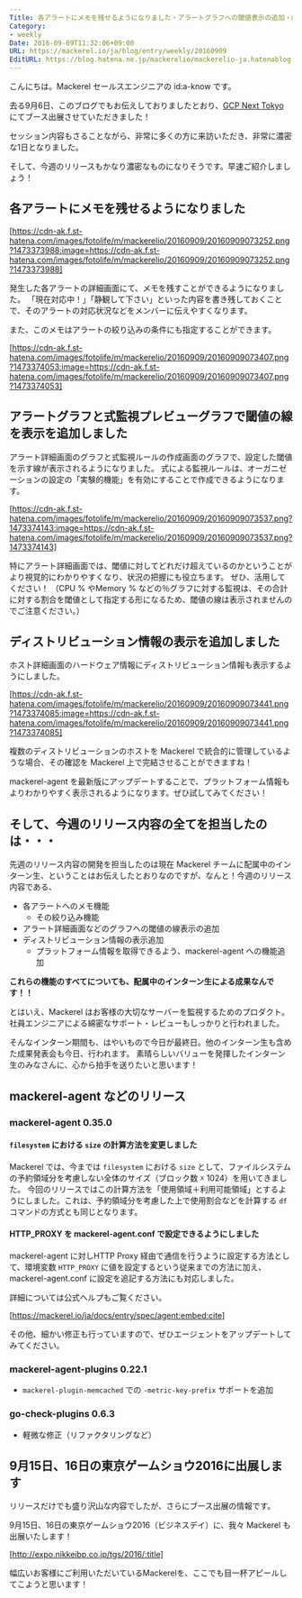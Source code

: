 ```yaml
---
Title: 各アラートにメモを残せるようになりました・アラートグラフへの閾値表示の追加・mackerel-agent 0.35.0 リリース ほか
Category:
- weekly
Date: 2016-09-09T11:32:06+09:00
URL: https://mackerel.io/ja/blog/entry/weekly/20160909
EditURL: https://blog.hatena.ne.jp/mackerelio/mackerelio-ja.hatenablog.mackerel.io/atom/entry/10328749687183339774
---
```


こんにちは。Mackerel セールスエンジニアの id:a-know です。

去る9月6日、このブログでもお伝えしておりましたとおり、[GCP Next Tokyo](https://cloudplatformonline.com/NEXT2016-Tokyo.html) にてブース出展させていただきました！

セッション内容もさることながら、非常に多くの方に来訪いただき、非常に濃密な1日となりました。

そして、今週のリリースもかなり濃密なものになりそうです。早速ご紹介しましょう！


## 各アラートにメモを残せるようになりました



[https://cdn-ak.f.st-hatena.com/images/fotolife/m/mackerelio/20160909/20160909073252.png?1473373988:image=https://cdn-ak.f.st-hatena.com/images/fotolife/m/mackerelio/20160909/20160909073252.png?1473373988]



発生した各アラートの詳細画面にて、メモを残すことができるようになりました。
「現在対応中！」「静観して下さい」といった内容を書き残しておくことで、そのアラートの対応状況などをメンバーに伝えやすくなります。

また、このメモはアラートの絞り込みの条件にも指定することができます。



[https://cdn-ak.f.st-hatena.com/images/fotolife/m/mackerelio/20160909/20160909073407.png?1473374053:image=https://cdn-ak.f.st-hatena.com/images/fotolife/m/mackerelio/20160909/20160909073407.png?1473374053]


## アラートグラフと式監視プレビューグラフで閾値の線を表示を追加しました

アラート詳細画面のグラフと式監視ルールの作成画面のグラフで、設定した閾値を示す線が表示されるようになりました。
式による監視ルールは、オーガニゼーションの設定の「実験的機能」を有効にすることで作成できるようになります。


[https://cdn-ak.f.st-hatena.com/images/fotolife/m/mackerelio/20160909/20160909073537.png?1473374143:image=https://cdn-ak.f.st-hatena.com/images/fotolife/m/mackerelio/20160909/20160909073537.png?1473374143]



特にアラート詳細画面では、閾値に対してどれだけ超えているのかということがより視覚的にわかりやすくなり、状況の把握にも役立ちます。
ぜひ、活用してください！
（CPU % やMemory % などの％グラフに対する監視は、その合計に対する割合を閾値として指定する形になるため、閾値の線は表示されませんのでご注意ください。）



## ディストリビューション情報の表示を追加しました

ホスト詳細画面のハードウェア情報にディストリビューション情報も表示するようにしました。



[https://cdn-ak.f.st-hatena.com/images/fotolife/m/mackerelio/20160909/20160909073441.png?1473374085:image=https://cdn-ak.f.st-hatena.com/images/fotolife/m/mackerelio/20160909/20160909073441.png?1473374085]



複数のディストリビューションのホストを Mackerel で統合的に管理しているような場合、その確認を Mackerel 上で完結させることができますね！

mackerel-agent を最新版にアップデートすることで、プラットフォーム情報もよりわかりやすく表示されるようになります。ぜひ試してみてください！

## そして、今週のリリース内容の全てを担当したのは・・・

先週のリリース内容の開発を担当したのは現在 Mackerel チームに配属中のインターン生、ということはお伝えしたとおりなのですが、なんと！今週のリリース内容である、

* 各アラートへのメモ機能
    * その絞り込み機能
* アラート詳細画面などのグラフへの閾値の線表示の追加
* ディストリビューション情報の表示追加
    * プラットフォーム情報を取得できるよう、mackerel-agent への機能追加

**これらの機能のすべてについても、配属中のインターン生による成果なんです！！**


とはいえ、Mackerel はお客様の大切なサーバーを監視するためのプロダクト。社員エンジニアによる綿密なサポート・レビューもしっかりと行われました。


そんなインターン期間も、はやいもので今日が最終日。他のインターン生も含めた成果発表会も今日、行われます。
素晴らしいバリューを発揮したインターン生のみなさんに、心から拍手を送りたいと思います！

## mackerel-agent などのリリース
### mackerel-agent 0.35.0
#### `filesystem` における `size` の計算方法を変更しました

Mackerel では、今までは `filesystem` における `size` として、ファイルシステムの予約領域分を考慮しない全体のサイズ（ブロック数 ☓ 1024）を用いてきました。
今回のリリースではこの計算方法を「使用領域＋利用可能領域」とするようにしました。これは、予約領域分を考慮した上で使用割合などを計算する `df` コマンドの方式とも同じとなります。



#### HTTP_PROXY を mackerel-agent.conf で設定できるようにしました

mackerel-agent に対しHTTP Proxy 経由で通信を行うように設定する方法として、環境変数 `HTTP_PROXY` に値を設定するという従来までの方法に加え、mackerel-agent.conf に設定を追記する方法にも対応しました。

詳細については公式ヘルプもご覧ください。


[https://mackerel.io/ja/docs/entry/spec/agent:embed:cite]



その他、細かい修正も行っていますので、ぜひエージェントをアップデートしてみてください。

### mackerel-agent-plugins 0.22.1

* `mackerel-plugin-memcached` での `-metric-key-prefix` サポートを追加

### go-check-plugins 0.6.3

* 軽微な修正（リファクタリングなど）

## 9月15日、16日の東京ゲームショウ2016に出展します

リリースだけでも盛り沢山な内容でしたが、さらにブース出展の情報です。

9月15日、16日の東京ゲームショウ2016（ビジネスデイ）に、我々 Mackerel も出展いたします！


[http://expo.nikkeibp.co.jp/tgs/2016/:title]



幅広いお客様にご利用いただいているMackerelを、ここでも目一杯アピールしてこようと思います！




